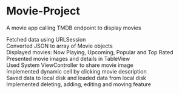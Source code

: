# Movie-Project
A movie app calling TMDB endpoint to display movies  

Fetched data using URLSession  
Converted JSON to array of Movie objects  
Displayed movies: Now Playing, Upcoming, Popular and Top Rated  
Presented movie images and details in TableView  
Used System ViewController to share movie image  
Implemented dynamic cell by clicking movie description  
Saved data to local disk and loaded data from local disk  
Implemented deleting, adding, editing and moving feature  
